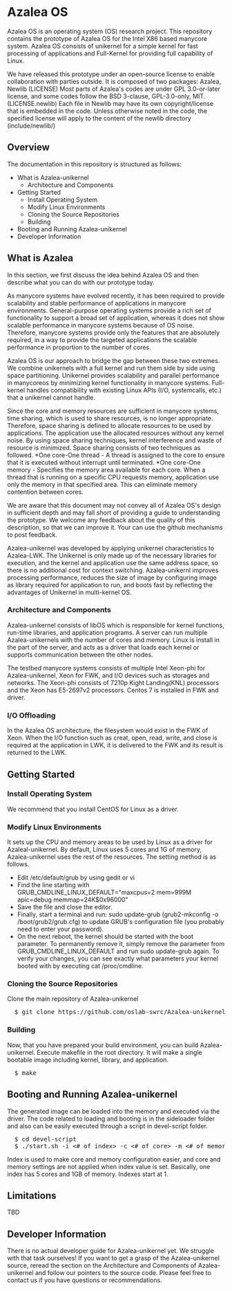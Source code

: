 # Azalea OS

Azalea OS is an operating system (OS) research project. This repository contains the prototype of Azalea OS for the Intel  X86 based manycore system. Azalea OS consists of unikernel for a simple kernel for fast processing of applications and Full-Kernel for providing full capability of Linux. 

We have released this prototype under an open-source license to enable collaboration with parties outside. It is composed of two packages: Azalea, Newlib
(LICENSE) Most parts of Azalea's codes are under GPL 3.0-or-later license, and some codes follow the BSD 3-clause, GPL-3.0-only, MIT.
(LICENSE.newlib) Each file in Newlib may have its own copyright/license that is embedded in the code. Unless otherwise noted in the code, the specified license will apply to the content of the newlib directory (include/newlib/)

## Overview

The documentation in this repository is structured as follows:

* What is Azalea-unikernel
  * Architecture and Components
* Getting Started
  * Install Operating System
  * Modify Linux Environments
  * Cloning the Source Repositories
  * Building
* Booting and Running Azalea-unikernel 
* Developer Information

## What is Azalea

In this section, we first discuss the idea behind Azalea OS and then describe what you can do with our prototype today.

As manycore systems have evolved recently, it has been required to provide scalability and stable performance of applications in manycore environments. General-purpose operating systems provide a rich set of functionality to support a broad set of application, whereas it does not show scalable performance in manycore systems because of OS noise. Therefore, manycore systems provide only the features that are absolutely required, in a way to provide the targeted applications the scalable performance in proportion to the number of cores.

Azalea OS is our approach to bridge the gap between these two extremes. We combine unikernels with a full kernel and run them side by side using space partitioning. Unikernel provides scalability and parallel performance in manycoreos by minimizing kernel functionality in manycore systems. Full-kernel handles compatibility with existing Linux APIs (I/O, systemcalls, etc.) that a unikernel cannot handle.

Since the core and memory resources are sufficient in manycore systems, time sharing, which is used to share resources, is no longer appropriate. Therefore, space sharing is defined to allocate resources to be used by applications. The application use the allocated resources without any kernel noise. By using space sharing techniques, kernel interference and waste of resource is minimized. Space sharing consists of two techniques as followed.
*One core-One thread - A thread is assigned to the core to ensure that it is executed without interrupt until terminated.
*One core-One memory - Specifies the memory area available for each core. When a thread that is running on a specific CPU requests memory, application use only the memory in that specified area. This can eliminate memory contention between cores.

We are aware that this document may not convey all of Azalea OS's design in sufficient depth and may fall short of providing a guide to understanding the prototype. We welcome any feedback about the quality of this description, so that we can improve it. Your can use the github mechanisms to post feedback.

Azalea-unikernel was developed by applying unikernel characteristics to Azalea-LWK. The Unikernel is only made up of the necessary libraries for execution, and the kernel and application use the same address space, so there is no additional cost for context switching. Azalea-unikernl improves processing performance, reduces the size of image by configuring image as library required for application to run, and boots fast by reflecting the advantages of Unikernel in multi-kernel OS.

### Architecture and Components

Azalea-unikernel consists of libOS which is responsible for kernel functions, run-time libraries, and application programs. A server can run multiple Azalea-unikernels with the number of cores and memory. Linux is install in the part of the server, and acts as a driver that loads each kernel or supports communication between the other nodes.

The testbed manycore systems consists of multiple Intel Xeon-phi for Azalea-unikernel, Xeon for FWK, and I/O devices such as storages and networks. The Xeon-phi consists of 7210p Kight Landing(KNL) processors and the Xeon has E5-2697v2 processors. Centos 7 is installed in FWK and driver.

### I/O Offloading

In the Azalea OS architecture, the filesystem would exist in the FWK of Xeon. When the I/O function such as creat, open, read, write, and close is required at the application in LWK, it is delivered to the FWK and its result is returned to the LWK.

## Getting Started

### Install Operating System

We recommend that you install CentOS for Linux as a driver.

### Modify Linux Environments

It sets up the CPU and memory areas to be used by Linux as a driver for Azaleal-unikernel. By default, Linux uses 5 cores and 1G of memory, Azalea-unikernel uses the rest of the resources. The setting method is as follows.

* Edit /etc/default/grub by using gedit or vi
* Find the line starting with GRUB_CMDLINE_LINUX_DEFAULT="maxcpus=2 mem=999M apic=debug memmap=24K$0x96000"
* Save the file and close the editor.
* Finally, start a terminal and run: sudo update-grub (grub2-mkconfig -o /boot/grub2/grub.cfg) to update GRUB's configuration file (you probably need to enter your password).
* On the next reboot, the kernel should be started with the boot parameter. To permanently remove it, simply remove the parameter from GRUB_CMDLINE_LINUX_DEFAULT and run sudo update-grub again. To verify your changes, you can see exactly what parameters your kernel booted with by executing cat /proc/cmdline.

### Cloning the Source Repositories

Clone the main repository of Azalea-unikernel
<pre>
  $ git clone https://github.com/oslab-swrc/Azalea-unikernel.git
</pre>

### Building

Now, that you have prepared your build environment, you can build Azalea-unikernel. Execute makefile in the root directory. 
It will make a single bootable image including kernel, library, and application.

<pre>
  $ make
</pre>

## Booting and Running Azalea-unikernel 

The generated image can be loaded into the memory and executed via the driver. The code related to loading and booting is in the sideloader folder and also can be easily executed through a script in devel-script folder.

<pre>
  $ cd devel-script
  $ ./start.sh -i <# of index> -c <# of core> -m <# of memory>
</pre>

Index is used to make core and memory configuration easier, and core and memory settings are not applied when index value is set. Basically, one index has 5 cores and 1GB of memory. Indexes start at 1.

## Limitations

TBD

## Developer Information

There is no actual developer guide for Azalea-unikernel yet. We struggle with that task ourselves!
If you want to get a grasp of the Azalea-unikernel source, reread the section on the Architecture and Components of Azalea-unikernel and follow our pointers to the source code. 
Please feel free to contact us if you have questions or recommendations.
